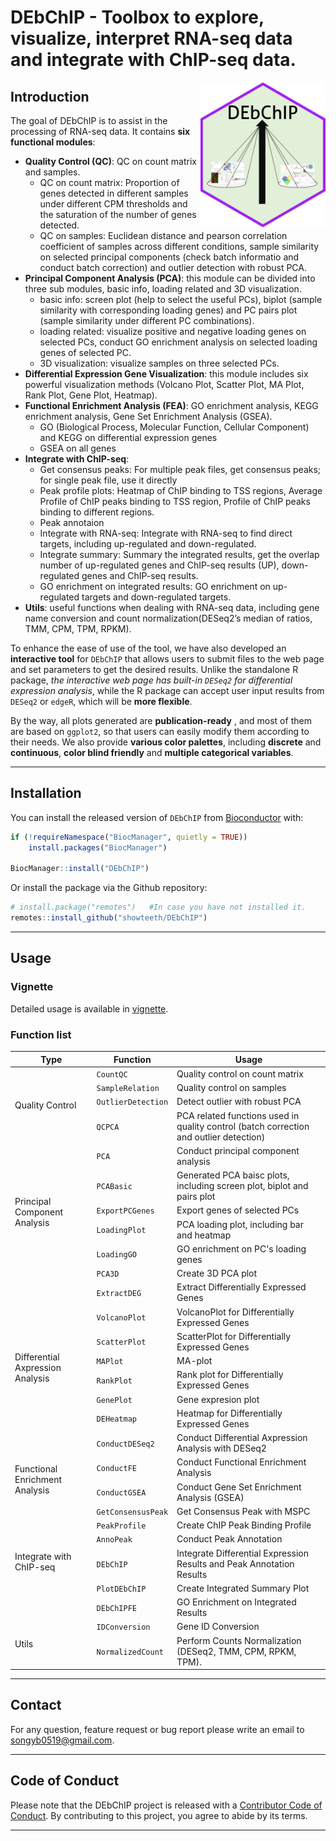 # DEbChIP - Toolbox to explore, visualize, interpret RNA-seq data and integrate with ChIP-seq data.

<img src = "man/figures/DEbChIP.png" align = "right" width = "200"/>

## Introduction
The goal of DEbChIP is to assist in the processing of RNA-seq data. It contains **six functional modules**:

* **Quality Control (QC)**: QC on count matrix and samples. 
  - QC on count matrix: Proportion of genes detected in different samples under different CPM thresholds and the saturation of the number of genes detected.
  - QC on samples: Euclidean distance and pearson correlation coefficient of samples across different conditions, sample similarity on selected principal components (check batch informatio and conduct batch correction) and outlier detection with robust PCA.
* **Principal Component Analysis (PCA)**: this module can be divided into three sub modules, basic info, loading related and 3D visualization.
  - basic info: screen plot (help to select the useful PCs), biplot (sample similarity with corresponding loading genes) and PC pairs plot (sample similarity under different PC combinations).
  - loading related: visualize positive and negative loading genes on selected PCs, conduct GO enrichment analysis on selected loading genes of selected PC.
  - 3D visualization: visualize samples on three selected PCs.
* **Differential Expression Gene Visualization**: this module includes six powerful visualization methods (Volcano Plot, Scatter Plot, MA Plot, Rank Plot, Gene Plot, Heatmap).
* **Functional Enrichment Analysis (FEA)**: GO enrichment analysis, KEGG enrichment analysis, Gene Set Enrichment Analysis (GSEA).
  - GO (Biological Process, Molecular Function, Cellular Component) and KEGG on differential expression genes
  - GSEA on all genes
* **Integrate with ChIP-seq**: 
  - Get consensus peaks: For multiple peak files, get consensus peaks; for single peak file, use it directly
  - Peak profile plots: Heatmap of ChIP binding to TSS regions, Average Profile of ChIP peaks binding to TSS region, Profile of ChIP peaks binding to different regions.
  - Peak annotaion
  - Integrate with RNA-seq: Integrate with RNA-seq to find direct targets, including up-regulated and down-regulated.
  - Integrate summary: Summary the integrated results, get the overlap number of up-regulated genes and ChIP-seq results (UP), down-regulated genes and ChIP-seq results.
  - GO enrichment on integrated results: GO enrichment on up-regulated targets and down-regulated targets.
* **Utils**: useful functions when dealing with RNA-seq data, including gene name conversion and count normalization(DESeq2’s median of ratios, TMM, CPM, TPM, RPKM).

To enhance the ease of use of the tool, we have also developed an **interactive tool** for `DEbChIP` that allows users to submit files to the web page and set parameters to get the desired results. Unlike the standalone R package, *the interactive web page has built-in `DESeq2` for differential expression analysis*, while the R package can accept user input results from `DESeq2` or `edgeR`, which will be **more flexible**.

By the way, all plots generated are **publication-ready** , and most of them are based on `ggplot2`, so that users can easily modify them according to their needs. We also provide **various color palettes**, including **discrete** and **continuous**, **color blind friendly** and **multiple categorical variables**.

<hr />

## Installation
You can install the released version of `DEbChIP` from [Bioconductor](https://bioconductor.org/) with:
```R
if (!requireNamespace("BiocManager", quietly = TRUE))
    install.packages("BiocManager")

BiocManager::install("DEbChIP")
```

Or install the package via the Github repository:

``` r
# install.package("remotes")   #In case you have not installed it.
remotes::install_github("showteeth/DEbChIP")
```

<hr />

## Usage
### Vignette
Detailed usage is available in [vignette](https://github.com/showteeth/DEbChIP/blob/main/vignettes/DEbChIP_User_Guide.html).

### Function list
<table>
<thead>
  <tr>
    <th>Type</th>
    <th>Function</th>
    <th>Usage</th>
  </tr>
</thead>
<tbody>
  <tr>
    <td rowspan="4">Quality Control</td>
    <td><code>CountQC</code></td>
    <td>Quality control on count matrix</td>
  </tr>
  <tr>
    <td><code>SampleRelation</code></td>
    <td>Quality control on samples</td>
  </tr>
  <tr>
    <td><code>OutlierDetection</code></td>
    <td>Detect outlier with robust PCA</td>
  </tr>
  <tr>
    <td><code>QCPCA</code></td>
    <td>PCA related functions used in quality control (batch correction and outlier detection)</td>
  </tr>
  <tr>
    <td rowspan="6">Principal Component Analysis</td>
    <td><code>PCA</code></td>
    <td>Conduct principal component analysis</td>
  </tr>
  <tr>
    <td><code>PCABasic</code></td>
    <td>Generated PCA baisc plots, including screen plot, biplot and pairs plot</td>
  </tr>
  <tr>
    <td><code>ExportPCGenes</code></td>
    <td>Export genes of selected PCs</td>
  </tr>
  <tr>
    <td><code>LoadingPlot</code></td>
    <td>PCA loading plot, including bar and heatmap</td>
  </tr>
  <tr>
    <td><code>LoadingGO</code></td>
    <td>GO enrichment on PC's loading genes</td>
  </tr>
  <tr>
    <td><code>PCA3D</code></td>
    <td>Create 3D PCA plot</td>
  </tr>
  <tr>
    <td rowspan="8">Differential Axpression Analysis</td>
    <td><code>ExtractDEG</code></td>
    <td>Extract Differentially Expressed Genes</td>
  </tr>
  <tr>
    <td><code>VolcanoPlot</code></td>
    <td>VolcanoPlot for Differentially Expressed Genes</td>
  </tr>
  <tr>
    <td><code>ScatterPlot</code></td>
    <td>ScatterPlot for Differentially Expressed Genes</td>
  </tr>
  <tr>
    <td><code>MAPlot</code></td>
    <td>MA-plot</td>
  </tr>
  <tr>
    <td><code>RankPlot</code></td>
    <td>Rank plot for Differentially Expressed Genes</td>
  </tr>
  <tr>
    <td><code>GenePlot</code></td>
    <td>Gene expresion plot</td>
  </tr>
  <tr>
    <td><code>DEHeatmap</code></td>
    <td>Heatmap for Differentially Expressed Genes</td>
  </tr>
  <tr>
    <td><code>ConductDESeq2</code></td>
    <td>Conduct Differential Axpression Analysis with DESeq2</td>
  </tr>
  <tr>
    <td rowspan="2">Functional Enrichment Analysis</td>
    <td><code>ConductFE</code></td>
    <td>Conduct Functional Enrichment Analysis</td>
  </tr>
  <tr>
    <td><code>ConductGSEA</code></td>
    <td>Conduct Gene Set Enrichment Analysis (GSEA)</td>
  </tr>
  <tr>
    <td rowspan="6">Integrate with ChIP-seq</td>
    <td><code>GetConsensusPeak</code></td>
    <td>Get Consensus Peak with MSPC</td>
  </tr>
  <tr>
    <td><code>PeakProfile</code></td>
    <td>Create ChIP Peak Binding Profile</td>
  </tr>
  <tr>
    <td><code>AnnoPeak</code></td>
    <td>Conduct Peak Annotation</td>
  </tr>
  <tr>
    <td><code>DEbChIP</code></td>
    <td>Integrate Differential Expression Results and Peak Annotation Results</td>
  </tr>
  <tr>
    <td><code>PlotDEbChIP</code></td>
    <td>Create Integrated Summary Plot</td>
  </tr>
  <tr>
    <td><code>DEbChIPFE</code></td>
    <td>GO Enrichment on Integrated Results</td>
  </tr>
  <tr>
    <td rowspan="2">Utils</td>
    <td><code>IDConversion</code></td>
    <td>Gene ID Conversion</td>
  </tr>
  <tr>
    <td><code>NormalizedCount</code></td>
    <td>Perform Counts Normalization (DESeq2, TMM, CPM, RPKM, TPM).</td>
  </tr>
</tbody>
</table>

<hr />

## Contact
For any question, feature request or bug report please write an email to songyb0519@gmail.com.

<hr />

## Code of Conduct
Please note that the DEbChIP project is released with a [Contributor Code of Conduct](https://contributor-covenant.org/version/2/0/CODE_OF_CONDUCT.html). By contributing to this project, you agree to abide by its terms.

<hr />


